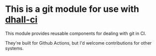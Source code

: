# This is a git module for use with [dhall-ci](https://github.com/timbertson/dhall-ci)

This module provides reusable components for dealing with git in CI.

They're built for Github Actions, but I'd welcome contributions for other systems.
